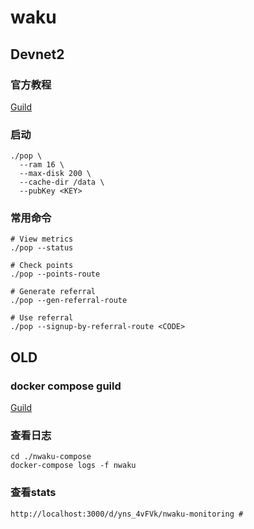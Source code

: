 # waku
## Devnet2
### 官方教程
[Guild](https://docs.pipe.network/devnet-2)
### 启动
```
./pop \
  --ram 16 \
  --max-disk 200 \
  --cache-dir /data \
  --pubKey <KEY>
```
### 常用命令
```
# View metrics
./pop --status

# Check points
./pop --points-route

# Generate referral
./pop --gen-referral-route

# Use referral
./pop --signup-by-referral-route <CODE>
```

## OLD
### docker compose guild
[Guild](https://docs.waku.org/guides/nwaku/run-docker-compose)
### 查看日志
```
cd ./nwaku-compose
docker-compose logs -f nwaku
```
### 查看stats
```
http://localhost:3000/d/yns_4vFVk/nwaku-monitoring #
```
